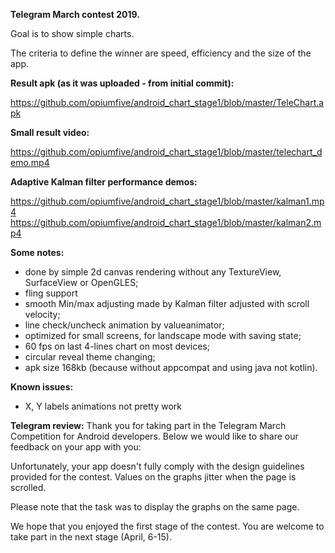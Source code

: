 <b>Telegram March contest 2019.</b> 

Goal is to show simple charts.

The criteria to define the winner are speed, efficiency and the size of the app.

<b>Result apk (as it was uploaded - from initial commit):</b> 

https://github.com/opiumfive/android_chart_stage1/blob/master/TeleChart.apk

<b>Small result video:</b> 

https://github.com/opiumfive/android_chart_stage1/blob/master/telechart_demo.mp4

<b>Adaptive Kalman filter performance demos:</b> 

https://github.com/opiumfive/android_chart_stage1/blob/master/kalman1.mp4
https://github.com/opiumfive/android_chart_stage1/blob/master/kalman2.mp4

<b>Some notes:</b> 
- done by simple 2d canvas rendering without any TextureView, SurfaceView or OpenGLES;
- fling support
- smooth Min/max adjusting made by Kalman filter adjusted with scroll velocity;
- line check/uncheck animation by valueanimator;
- optimized for small screens, for landscape mode with saving state;
- 60 fps on last 4-lines chart on most devices;
- circular reveal theme changing;
- apk size 168kb (because without appcompat and using java not kotlin).

<b>Known issues:</b>
- X, Y labels animations not pretty work

<b>Telegram review:</b>
Thank you for taking part in the Telegram March Competition for Android developers. Below we would like to share our feedback on your app with you:

Unfortunately, your app doesn't fully comply with the design guidelines provided for the contest. Values on the graphs jitter when the page is scrolled.

Please note that the task was to display the graphs on the same page.

We hope that you enjoyed the first stage of the contest. You are welcome to take part in the next stage (April, 6-15).
